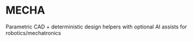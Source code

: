# MECHA
Parametric CAD + deterministic design helpers with optional AI assists for robotics/mechatronics
